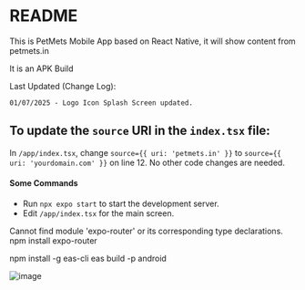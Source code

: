 # README
This is PetMets Mobile App based on React Native, it will show content from petmets.in

It is an APK Build

Last Updated (Change Log):

    01/07/2025 - Logo Icon Splash Screen updated. 

## To update the `source` URI in the `index.tsx` file:

In `/app/index.tsx`, change `source={{ uri: 'petmets.in' }}` to `source={{ uri: 'yourdomain.com' }}` on line 12. No other code changes are needed.

#### Some Commands 
* Run `npx expo start` to start the development server.
* Edit `/app/index.tsx` for the main screen.

Cannot find module 'expo-router' or its corresponding type declarations.
npm install expo-router

npm install -g eas-cli
eas build -p android


![image](https://github.com/user-attachments/assets/8723b343-e795-4056-aa04-80323cc3d65e)
